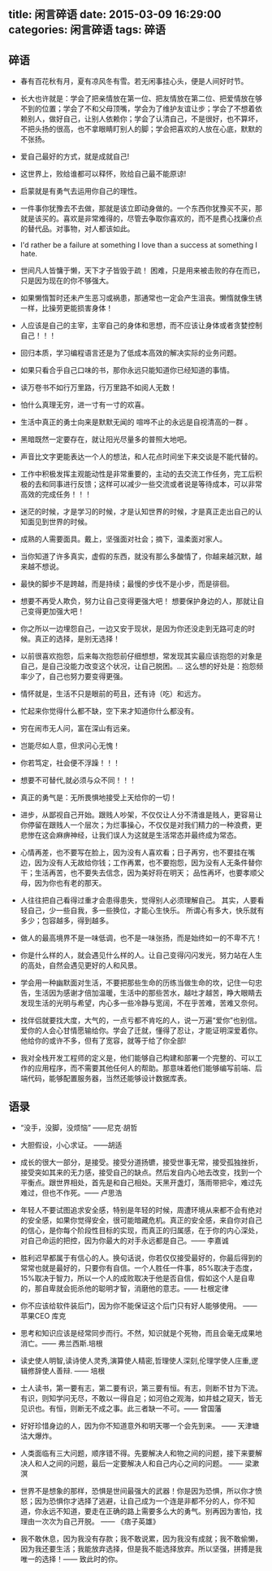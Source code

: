 title: 闲言碎语
date: 2015-03-09 16:29:00
categories: 闲言碎语
tags: 碎语
---

## 碎语

- 春有百花秋有月，夏有凉风冬有雪。若无闲事挂心头，便是人间好时节。

- 长大也许就是：学会了把亲情放在第一位、把友情放在第二位、把爱情放在够不到的位置；学会了不和父母顶嘴，学会为了维护友谊让步；学会了不想着依赖别人，做好自己，让别人依赖你；学会了认清自己，不是很好，也不算坏，不把头扬的很高，也不拿眼睛盯别人的脚；学会把喜欢的人放在心底，默默的不张扬。

- 爱自己最好的方式，就是成就自己!

- 这世界上，败给谁都可以释怀，败给自己最不能原谅!

- 启蒙就是有勇气去运用你自己的理性。

- 一件事你犹豫去不去做，那就是该立即动身做的。一个东西你犹豫买不买，那就是该买的。喜欢是非常难得的，尽管去争取你喜欢的，而不是费心找廉价点的替代品。对事物，对人都该如此。

- I'd rather be a failure at something I love than a success at something I hate.

- 世间凡人皆慵于懒，天下才子皆毁于疏！ 困难，只是用来被击败的存在而已，只是因为现在的你不够强大。

- 如果懒惰暂时还未产生恶习或祸患，那通常也一定会产生沮丧。懒惰就像生锈一样，比操劳更能损害身体！

- 人应该是自己的主宰，主宰自己的身体和思想，而不应该让身体或者贪婪控制自己！！！

- 回归本质，学习编程语言还是为了低成本高效的解决实际的业务问题。

- 如果只看合乎自己口味的书，那你永远只能知道你已经知道的事情。

- 读万卷书不如行万里路，行万里路不如阅人无数！

- 怕什么真理无穷，进一寸有一寸的欢喜。

- 生活中真正的勇士向来是默默无闻的 喧哗不止的永远是自视清高的一群 。

- 黑暗既然一定要存在，就让阳光尽量多的普照大地吧。

- 声音比文字更能表达一个人的想法，和人花点时间坐下来交谈是不能代替的。

- 工作中积极发挥主观能动性是非常重要的，主动的去交流工作任务，完工后积极的去和同事进行反馈；这样可以减少一些交流或者说是等待成本，可以非常高效的完成任务！！！

- 迷茫的时候，才是学习的时候，才是认知世界的时候，才是真正走出自己的认知面见到世界的时候。

- 成熟的人需要面具。戴上，坚强面对社会；摘下，温柔面对家人。

- 当你知道了许多真实，虚假的东西，就没有那么多酸情了，你越来越沉默，越来越不想说。

- 最快的脚步不是跨越，而是持续；最慢的步伐不是小步，而是徘徊。

- 想要不再受人欺负，努力让自己变得更强大吧！ 想要保护身边的人，那就让自己变得更加强大吧！

- 你之所以一边埋怨自己，一边又安于现状，是因为你还没走到无路可走的时候。真正的选择，是别无选择！

- 以前很喜欢抱怨，后来每次抱怨前仔细想想，常发现其实最应该抱怨的对象是自己，是自己没能力改变这个状况，让自己脱困。... 这么想的好处是：抱怨频率少了，自己也努力要变得更强。

- 情怀就是，生活不只是眼前的苟且，还有诗（吃）和远方。

- 忙起来你觉得什么都不缺，空下来才知道你什么都没有。

- 穷在闹市无人问，富在深山有远亲。

- 岂能尽如人意，但求问心无愧！

- 你若笃定，社会便不浮躁！！！

- 想要不可替代,就必须与众不同！！！

- 真正的勇气是：无所畏惧地接受上天给你的一切！

- 进步，从鄙视自己开始。跟贱人吵架，不仅仅让人分不清谁是贱人，更容易让你停留在跟贱人一个层次；为烂事操心，不仅仅是对我们精力的一种浪费，更悲惨在这会麻痹神经，让我们误人为这就是生活常态并最终成为常态。

- 心情再差，也不要写在脸上，因为没有人喜欢看；日子再穷，也不要挂在嘴边，因为没有人无故给你钱；工作再累，也不要抱怨，因为没有人无条件替你干；生活再苦，也不要失去信念，因为美好将在明天； 品性再坏，也要孝顺父母，因为你也有老的那天。

- 人往往把自己看得过重才会患得患失，觉得别人必须理解自己。 其实，人要看轻自己，少一些自我，多一些换位，才能心生快乐。 所谓心有多大，快乐就有多少；包容越多，得到越多。

- 做人的最高境界不是一味低调，也不是一味张扬，而是始终如一的不卑不亢！

- 你是什么样的人，就会遇见什么样的人。让自己变得闪闪发光，努力站在人生的高处，自然会遇见更好的人和风景。

- 学会用一种幽默面对生活，不要把那些生命的历练当做生命的坎，记住一句忠告，生活因为感谢才倍加温暖，生活中的那些苦水，越吐才越苦，睁大眼睛去发现生活的光明与希望，内心多一些冷静与宽阔，不在乎苦难，苦难又奈何。

- 找伴侣就要找大度，大气的，一点亏都不肯吃的人，说一万遍“爱你”也别信。爱你的人会心甘情愿输给你。学会了迁就，懂得了忍让，才能证明深爱着你。他给你的或许不多，但有了宽容，就等于给了你全部!

- 我对全栈开发工程师的定义是，他们能够自己构建和部署一个完整的、可以工作的应用程序，而不需要其他任何人的帮助。那意味着他们能够编写前端、后端代码，能够配置服务器，当然还能够设计数据库表。



## 语录

- “没手，没脚，没烦恼” ——尼克·胡哲

- 大胆假设，小心求证。 ——胡适

- 成长的很大一部分，是接受。接受分道扬镳，接受世事无常，接受孤独挫折，接受突如其来的无力感，接受自己的缺点。然后发自内心地去改变，找到一个平衡点。跟世界相处，首先是和自己相处。天黑开盏灯，落雨带把伞，难过先难过，但也不作死。—— 卢思浩

- 年轻人不要试图追求安全感，特别是年轻的时候，周遭环境从来都不会有绝对的安全感，如果你觉得安全，很可能暗藏危机。真正的安全感，来自你对自己的信心，是你每个阶段性目标的实现，而真正的归属感，在于你的内心深处，对自己命运的把控，因为你最大的对手永远都是自己。—— 李嘉诚

- 胜利迟早都属于有信心的人。换句话说，你若仅仅接受最好的，你最后得到的常常也就是最好的，只要你有自信。一个人胜任一件事，85%取决于态度，15%取决于智力，所以一个人的成败取决于他是否自信，假如这个人是自卑的，那自卑就会扼杀他的聪明才智，消磨他的意志。—— 杜根定律

- 你不应该给软件装后门，因为你不能保证这个后门只有好人能够使用。  —— 苹果CEO 库克

- 思考和知识应该是经常同步而行。不然，知识就是个死物，而且会毫无成果地消亡。—— 弗兰西斯.培根

- 读史使人明智,读诗使人灵秀,演算使人精密,哲理使人深刻,伦理学使人庄重,逻辑修辞使人善辩. —— 培根

- 士人读书，第一要有志，第二要有识，第三要有恒。有志，则断不甘为下流。有识，则知学问无尽，不敢以一得自足；如河伯之观海，如井蛙之窥天，皆无见识也。有恒，则断无不成之事。此三者缺一不可。—— 曾国藩

- 好好珍惜身边的人，因为你不知道意外和明天哪一个会先到来。 —— 天津塘沽大爆炸。

- 人类面临有三大问题，顺序错不得。先要解决人和物之间的问题，接下来要解决人和人之间的问题，最后一定要解决人和自己内心之间的问题。 —— 梁漱溟

- 世界不是想象的那样，恐惧是世间最强大的武器！你是因为恐惧，所以你才愤怒；因为恐惧你才选择了逃避，让自己成为一个连是非都不分的人，你不知道，你永远不知道，要走在正确的路上需要多么大的勇气。别再因为害怕，找理由一次次为自己开脱。 —— 《痞子英雄》

- 我不敢休息，因为我没有存款；我不敢说累，因为我没有成就；我不敢偷懒，因为我还要生活；我能放弃选择，但是我不能选择放弃。所以坚强，拼搏是我唯一的选择！——  致此时的你。




